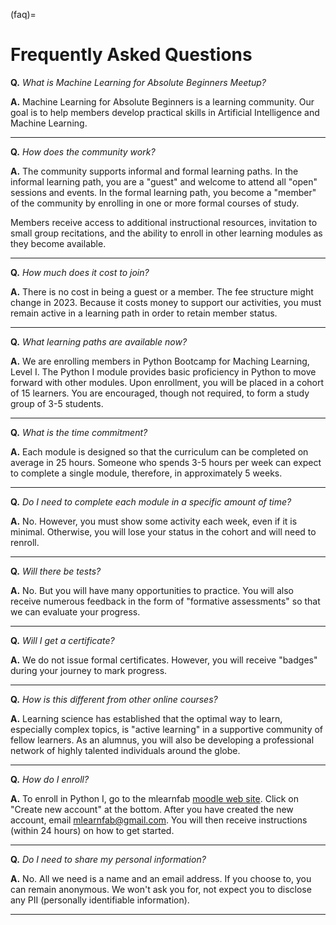 (faq)=
# Frequently Asked Questions

 


**Q.** *What is Machine Learning for Absolute Beginners Meetup?*

**A.** Machine Learning for Absolute Beginners is a learning community. Our goal is to help members develop practical skills in Artificial Intelligence and Machine Learning. 

 
---

**Q.** *How does the community work?*

**A.** The community supports informal and formal learning paths. In the informal learning path, you are a "guest" and welcome to attend all "open" sessions and events. In the formal learning path, you become a "member" of the community by enrolling in one or more formal courses of study. 

Members receive access to additional instructional resources, invitation to small group recitations, and the ability to enroll in other learning modules as they become available.

 
---


**Q.** *How much does it cost to join?*

**A.** There is no cost in being a guest or a member. The fee structure might change in 2023. Because it costs money to support our activities, you must remain active in a learning path in order to retain member status.

---
 

**Q.** *What learning paths are available now?*

**A.** We are enrolling members in Python Bootcamp for Maching Learning, Level I. The Python I module provides basic proficiency in Python to move forward with other modules. Upon enrollment, you will be placed in a cohort of 15 learners. You are encouraged, though not required, to form a study group of 3-5 students. 

---

**Q.** *What is the time commitment?*

**A.** Each module is designed so that the curriculum can be completed on average in 25 hours. Someone who spends 3-5 hours per week can expect to complete a single module, therefore, in approximately 5 weeks.

---

**Q.** *Do I need to complete each module in a specific amount of time?*

**A.** No. However, you must show some activity each week, even if it is minimal. Otherwise, you will lose your status in the cohort and will need to renroll.

---


**Q.** *Will there be tests?*

**A.** No. But you will have many opportunities to practice. You will also receive numerous feedback in the form of "formative assessments" so that we can evaluate your progress.

---

**Q.** *Will I get a certificate?*

**A.** We do not issue formal certificates. However, you will receive "badges" during your journey to mark progress. 

---


**Q.** *How is this different from other online courses?*

**A.** Learning science has established that the optimal way to learn, especially complex topics, is "active learning" in a supportive community of fellow learners. As an alumnus, you will also be developing a professional network of highly talented individuals around the globe. 

---

**Q.** *How do I enroll?*

**A.** To enroll in Python I, go to the mlearnfab [moodle web site](https://mlfab.moodlecloud.com). Click on "Create new account" at the bottom. After you have created the new account, email mlearnfab@gmail.com. You will then receive instructions (within 24 hours) on how to get started.

---

**Q.** *Do I need to share my personal information?*

**A.** No. All we need is a name and an email address. If you choose to, you can remain anonymous. We won't ask you for, not expect you to disclose any PII (personally identifiable information).

---

